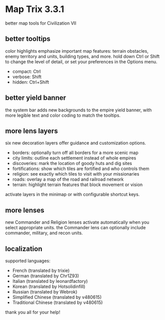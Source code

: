 # Map Trix 3.3.1
better map tools for Civilization VII

## better tooltips
color highlights emphasize important map features:  terrain obstacles,
enemy territory and units, building types, and more.  hold down Ctrl or
Shift to change the level of detail, or set your preferences in the
Options menu.

- compact: Ctrl
- verbose: Shift
- hidden: Ctrl+Shift

## better yield banner
the system bar adds new backgrounds to the empire yield banner, with
more legible text and color coding to match the tooltips.

## more lens layers
six new decoration layers offer guidance and customization options.

- borders:  optionally turn off all borders for a more scenic map
- city limits:  outline each settlement instead of whole empires
- discoveries:  mark the location of goody huts and dig sites
- fortifications:  show which tiles are fortified and who controls them
- religion:  see exactly which tiles to visit with your missionaries
- roads:  overlay a map of the road and railroad network
- terrain:  highlight terrain features that block movement or vision

activate layers in the minimap or with configurable shortcut keys.

## more lenses
new Commander and Religion lenses activate automatically when you select
appropriate units.  the Commander lens can optionally include commander,
military, and recon units.

## localization
supported languages:

- French (translated by trixie)
- German (translated by Chr1Z93)
- Italian (translated by leonardfactory)
- Korean (translated by Hotsolidinfill)
- Russian (translated by Webrok)
- Simplified Chinese (translated by v480615)
- Traditional Chinese (translated by v480615)

thank you all for your help!
